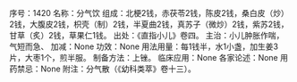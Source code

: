 序号：1420
名称：分气饮
组成：北梗2钱，赤茯苓2钱，陈皮2钱，桑白皮（炒）2钱，大腹皮2钱，枳壳（制）2钱，半夏曲2钱，真苏子（微炒）2钱，紫苏2钱，甘草（炙）2钱，草果仁1钱。
出处：《直指小儿》卷四。
主治：小儿肿胀作喘，气短而急、
加减：None
功效：None
用法用量：每1钱半，水1小盏，加生姜3片，大枣1个，煎半服。
制备方法：上锉。
临床应用：None
各家论述：None
用药禁忌：None
附注：分气散（《幼科类萃》卷十三）。
